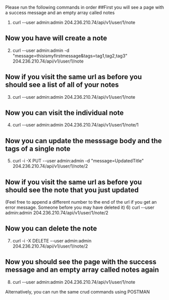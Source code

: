 Please run the following commands in order
##First you will see a page with a success message and an empty array called notes
1) curl --user admin:admin 204.236.210.74/api/v1/user/1/note  
## Now you have will create a note  
2) curl --user admin:admin -d "message=thisismyfirstmessage&tags=tag1,tag2,tag3"  204.236.210.74/api/v1/user/1/note
## Now if you visit the same url as before you should see a list of all of your notes
3) curl --user admin:admin 204.236.210.74/api/v1/user/1/note
## Now you can visit the individual note
4) curl --user admin:admin 204.236.210.74/api/v1/user/1/note/1
## Now you can update the messsage body and the tags of a single note
5) curl -i -X PUT --user admin:admin -d "message=UpdatedTitle" 204.236.210.74/api/v1/user/1/note/2
## Now if you visit the same url as before you should see the note that you just updated 
(Feel free to append a different number to the end of the url if you get an error message. Someone before you may have deleted it)
6) curl --user admin:admin 204.236.210.74/api/v1/user/1/note/2
## Now you can delete the note
7) curl -i -X DELETE --user admin:admin 204.236.210.74/api/v1/user/1/note/2
## Now you should see the page with the success message and an empty array called notes again
8) curl --user admin:admin 204.236.210.74/api/v1/user/1/note 

Alternatively, you can run the same crud commands using POSTMAN
